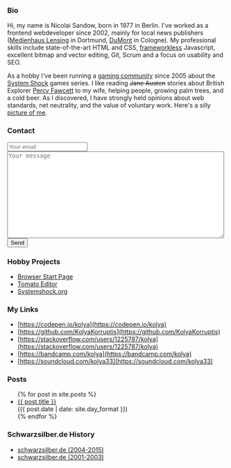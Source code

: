 ### Bio

Hi, my name is Nicolai Sandow, born in 1977 in Berlin. I've worked as a frontend webdeveloper since 2002, mainly for local news publishers ([Medienhaus Lensing](https://www.lensingmedia.de/) in Dortmund, [DuMont](https://www.dumont.de/) in Cologne). My professional skills include state-of-the-art HTML and CSS, [frameworkless](http://frameworklessmovement.org/) Javascript, excellent bitmap and vector editing, Git, Scrum and a focus on usability and SEO.

As a hobby I've been running a [gaming community](https://www.systemshock.org) since 2005 about the [System Shock](https://en.wikipedia.org/wiki/System_Shock_2) games series.
I like reading <s>Jane Austen</s> stories about British Explorer [Percy Fawcett](https://en.wikipedia.org/wiki/Percy_Fawcett) to my wife, helping people, growing palm trees, and a cold beer. As I discovered, I have strongly held opinions about web standards, net neutrality, and the value of voluntary work.
Here's a silly [picture of me](/img/nicolai.jpg).

### Contact
<form action="https://formspree.io/f/mqkgbajv" method="POST">
  <input type="text" name="_replyto" placeholder="Your email"><br>
  <textarea name="message" placeholder="Your message" style="width:500px;height:200px;"></textarea><br>
  <button type="submit">Send</button>
</form>

### Hobby Projects
- [Browser Start Page](https://kolya.schwarzsilber.de/startpage)
- [Tomato Editor](http://kolya.schwarzsilber.de/tomato-editor/)
- [Systemshock.org](https://www.systemshock.org)

### My Links
- [https://codepen.io/kolya](https://codepen.io/kolya)
- [https://github.com/KolyaKorruptis](https://github.com/KolyaKorruptis)
- [https://stackoverflow.com/users/1225787/kolya](https://stackoverflow.com/users/1225787/kolya)
- [https://bandcamp.com/kolya](https://bandcamp.com/kolya)
- [https://soundcloud.com/kolya33](https://soundcloud.com/kolya33)
### Posts

<ul class="postsList">
  {% for post in site.posts %}
    <li class="postsList__item">
      <a class="postsList__link" href="{{ post.url }}">{{ post.title }}</a> <div class="postsList__date">({{ post.date | date: site.day_format }})</div>
    </li>
  {% endfor %}
</ul>
<!---
### Tags
<ul>
{% for tag in site.tags %}
  <li><a href="">{{ tag[0] }}</a></li>
{% endfor %}
</ul>
--->

### Schwarzsilber.de History
- [schwarzsilber.de (2004-2015)](http://www.schwarzsilber.de/swsi2015/)
- [schwarzsilber.de (2001-2003)](http://www.schwarzsilber.de/swsi2015/#%5B%5BThe%20first%20layout%20of%20this%20site%5D%5D)


<!---
You can use the [editor on GitHub](https://github.com/KolyaKorruptis/.github.io/edit/master/README.md) to maintain and preview the content for your website in Markdown files.

- https://devhints.io/jekyll
- https://jekyllrb.com/docs/variables/
- https://jekyllrb.com/docs/posts/

### Markdown

```markdown
Syntax highlighted code block

# Header 1
## Header 2
### Header 3

- Bulleted
- List

1. Numbered
2. List

**Bold** and _Italic_ and `Code` text

[Link](url) and ![Image](src)
```

For more details see [GitHub Flavored Markdown](https://guides.github.com/features/mastering-markdown/).

### Support or Contact

Having trouble with Pages? Check out our [documentation](https://help.github.com/categories/github-pages-basics/) or [contact support](https://github.com/contact) and we’ll help you sort it out.



--->
